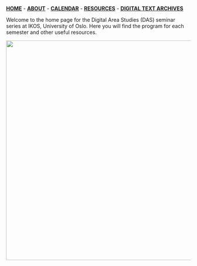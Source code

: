 [**HOME**](/index.md) - [**ABOUT**](/about.md) - <a href="/calendar">**CALENDAR**</a> - [**RESOURCES**](/resources.md) - [**DIGITAL TEXT ARCHIVES**](/repositories.md)


Welcome to the home page for the Digital Area Studies (DAS) seminar series at IKOS, University of Oslo. Here you will find the program for each semester and other useful resources.

<!-- ![](/assets/images/das.jpg) -->
<img src="/assets/images/das.jpg" width="600">
